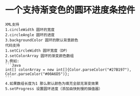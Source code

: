 <h1 id="toc_0">一个支持渐变色的圆环进度条控件</h1>

<pre><code>XML支持
1.circleWidth 圆环的宽度
2.circleAngle 圆环的进度
3.backgroundColor 圆环的默认背景颜色
代码支持
1.setCircleWidth 圆环宽度（DP）
2.setColorArray 圆环的渐变颜色数组
3.例如:
```Java
int[] colorArray = new int[]{Color.parseColor(&quot;#27B197&quot;), Color.parseColor(&quot;#00A6D5&quot;)};
```
4.如果数组长度为1 那么默认颜色为填充全部无渐变效果
5.setProgress 设置圆环进度（添加由快到慢的插值器）
</code></pre>

